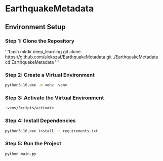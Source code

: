 # EarthquakeMetadata

## Environment Setup
### Step 1: Clone the Repository
'''bash
mkdir deep_learning
git clone https://github.com/alekszaf/EarthquakeMetadata.git ./EarthquakeMetadata
cd EarthquakeMetadata
'''

### Step 2: Create a Virtual Environment
```bash
python3.10.exe -m venv .venv
```

### Step 3: Activate the Virtual Environment
```bash
.venv/Scripts/activate
```

### Step 4: Install Dependencies
```bash
python3.10.exe install -r requirements.txt
```

### Step 5: Run the Project
```bash
python main.py
```
